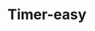 # Timer-easy


<html lang="ja">
    <head>
        <meta charset="utf-8">
        <title>タイマー</title>
    </head>
<body>
    <div id="timer"></div>
    <script language="javascript">
        document.addEventListener('DOMContentLoaded',function(){},false);
        var Timer=function(sst,set,em,opd){
            this.sst=sst;
            this.set=set;
            this.em='終了！';
            this.opd='timer';
            //document.write(this.sst,this.set,this.em,this.opd);
        };
        
        //Timer.prototype.countDown=function(){}
        function calculateTime() {
            var sst = new Date(this.sst);  // セール開始日時
            var set = new Date(this.set);  // セール終了日時
 
            // タイマーを表示する対象要素
            var countDownTimer = document.getElementById(this.opd);
 
            var em = this.em;  // セール終了時のメッセージ
            var ctCD;  // 現在時刻
            var ust;  // 開始時刻までの残り時間
            var uft;  // 終了時刻までの残り時間
            var oneDay = 24 * 60 * 60 * 1000;  // 一日をミリ秒で表現した数値
            var d = 0;  // 日
            var h = 0;  // 時
            var m = 0;  // 分
            var s = 0;  // 秒

        //function calculateTime() {
            ctCD = new Date();
            var c=ctCD.getTime();
            var a=sst.getTime();
            var b=set.getTime();
            ust = a - c;
            uft = b - c;
            var us=Math.abs(ust);
            var uf=Math.abs(uft);
 
            if (c < a) {
                d = Math.floor(us / oneDay);
                h = Math.floor((us % oneDay) / (60 * 60 * 1000));
                m = Math.floor((us % oneDay) / (60 * 1000)) % 60;
                s = Math.floor((us % oneDay) / 1000) % 60 % 60;
            } else {
                d = Math.floor(uf / oneDay);
                h = Math.floor((uf % oneDay) / (60 * 60 * 1000));
                m = Math.floor((uf % oneDay) / (60 * 1000)) % 60;
                s = Math.floor((uf % oneDay) / 1000) % 60 % 60;
            }
            if (c < a) {
                countDownTimer.innerHTML='開始まで'+ d + '日' + h + '時間' + m + '分' + s + '秒';
            } else if (c >= a && c <= b) {
                countDownTimer.innerHTML='あと' + d + '日' + h + '時間' + m + '分' + s + '秒' + 'で終了';
            } else {
                countDownTimer.innerHTML =em;
            }

            //showTime();
        }

        //function showTime() {
          //  if (c < a) {
            //    countDownTimer.innerHTML='開始まで'+ d + '日' + h + '時間' + m + '分' + s + '秒';
            //} else if (c >= a && c <= b) {
              //  countDownTimer.innerHTML='あと' + d + '日' + h + '時間' + m + '分' + s + '秒' + 'で終了';
            //} else {
              //  countDownTimer.innerHTML =em;
            //}
        //}

        setInterval('calculateTime()', 1000);
        var myTimer=Timer('2021/9/5 6:00:00', '2021/9/10 00:00:00',  '終了！', 'timer');
        myTimer.countDown();
    </script>
</body>
</html>

